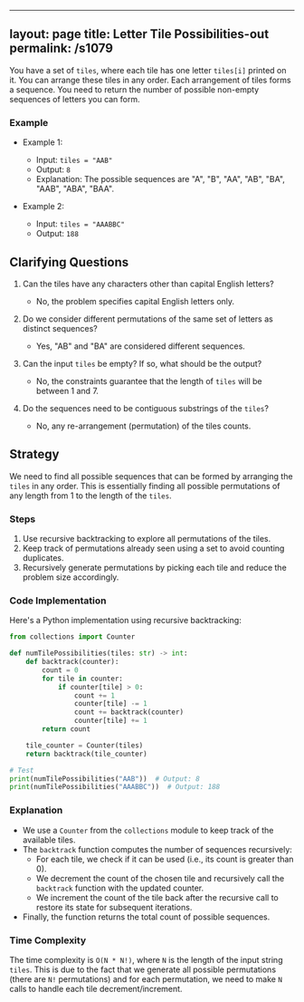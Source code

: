 
---
layout: page
title:  Letter Tile Possibilities-out
permalink: /s1079
---
You have a set of `tiles`, where each tile has one letter `tiles[i]` printed on it. You can arrange these tiles in any order. Each arrangement of tiles forms a sequence. You need to return the number of possible non-empty sequences of letters you can form.

### Example
- Example 1:
    - Input: `tiles = "AAB"`
    - Output: `8`
    - Explanation: The possible sequences are "A", "B", "AA", "AB", "BA", "AAB", "ABA", "BAA".

- Example 2:
    - Input: `tiles = "AAABBC"`
    - Output: `188`

## Clarifying Questions
1. Can the tiles have any characters other than capital English letters?
   - No, the problem specifies capital English letters only.
   
2. Do we consider different permutations of the same set of letters as distinct sequences?
   - Yes, "AB" and "BA" are considered different sequences.

3. Can the input `tiles` be empty? If so, what should be the output?
   - No, the constraints guarantee that the length of `tiles` will be between 1 and 7.

4. Do the sequences need to be contiguous substrings of the `tiles`?
   - No, any re-arrangement (permutation) of the tiles counts.

## Strategy
We need to find all possible sequences that can be formed by arranging the `tiles` in any order. This is essentially finding all possible permutations of any length from 1 to the length of the `tiles`.

### Steps
1. Use recursive backtracking to explore all permutations of the tiles.
2. Keep track of permutations already seen using a set to avoid counting duplicates.
3. Recursively generate permutations by picking each tile and reduce the problem size accordingly.

### Code Implementation
Here's a Python implementation using recursive backtracking:

```python
from collections import Counter

def numTilePossibilities(tiles: str) -> int:
    def backtrack(counter):
        count = 0
        for tile in counter:
            if counter[tile] > 0:
                count += 1
                counter[tile] -= 1
                count += backtrack(counter)
                counter[tile] += 1
        return count

    tile_counter = Counter(tiles)
    return backtrack(tile_counter)

# Test
print(numTilePossibilities("AAB"))  # Output: 8
print(numTilePossibilities("AAABBC"))  # Output: 188
```

### Explanation
- We use a `Counter` from the `collections` module to keep track of the available tiles.
- The `backtrack` function computes the number of sequences recursively:
  - For each tile, we check if it can be used (i.e., its count is greater than 0).
  - We decrement the count of the chosen tile and recursively call the `backtrack` function with the updated counter.
  - We increment the count of the tile back after the recursive call to restore its state for subsequent iterations.
- Finally, the function returns the total count of possible sequences.

### Time Complexity
The time complexity is `O(N * N!)`, where `N` is the length of the input string `tiles`. This is due to the fact that we generate all possible permutations (there are `N!` permutations) and for each permutation, we need to make `N` calls to handle each tile decrement/increment.